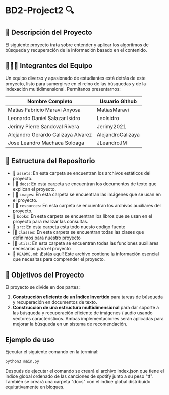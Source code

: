 # BD2-Project2 🔍
## 📝 Descripción del Proyecto
El siguiente proyecto trata sobre entender y aplicar los algoritmos de
búsqueda y recuperación de la información basado en el contenido. 
## 🧑‍🤝‍🧑 Integrantes del Equipo

Un equipo diverso y apasionado de estudiantes está detrás de este proyecto, listo para sumergirse en el reino de las búsquedas y de la indexación multidimensional. Permítanos presentarnos:

| Nombre Completo                     | Usuario Github   |
|-------------------------------------|------------------|
| Matias Fabricio Maravi Anyosa       | MatiasMaravi     |
| Leonardo Daniel Salazar Isidro      | LeoIsidro        |
| Jerimy Pierre Sandoval Rivera       | Jerimy2021       |
| Alejandro Gerardo Calizaya Alvarez  | AlejandroCalizaya|
| Jose Leandro Machaca Soloaga        | JLeandroJM       |
## 📂 Estructura del Repositorio

- 📁 `assets`: En esta carpeta se encuentran los archivos estáticos del proyecto.
- | 📁 `docs`: En esta carpeta se encuentran los documentos de texto que explican el proyecto.
- | 📁 `images`: En esta carpeta se encuentran las imágenes que se usan en el proyecto.
- | 📁 `resources`: En esta carpeta se encuentran los archivos auxiliares del proyecto.
- 📁 `books`: En esta carpeta se encuentran los libros que se usan en el proyecto para realizar las consultas.
- 📁 `src`: En esta carpeta esta todo nuesto código fuente
- |📁 `classes`: En esta carpeta se encuentran todas las clases que definimos para nuestro proyecto
- |📁 `utils`: En esta carpeta se encuentran todas las funciones auxiliares necesarias para el proyecto
- 📄 `README.md`: ¡Estás aquí! Este archivo contiene la información esencial que necesitas para comprender el proyecto.

## 🚀 Objetivos del Proyecto
El proyecto se divide en dos
partes: 
1. **Construcción eficiente de un Índice  Invertido** para tareas de búsqueda y recuperación en
documentos de texto.
2. **Construcción de una estructura multidimensional** para dar soporte a las
búsqueda y recuperación eficiente de imágenes / audio usando vectores característicos. 
Ambas implementaciones serán aplicadas para mejorar la búsqueda en un sistema de recomendación.

## Ejemplo de uso
Ejecutar el siguiente comando en la terminal:
```bash
python3 main.py
```
Después de ejecutar el comando se creará el archivo index.json que tiene el indice global ordenado de las canciones de spotify junto a su peso "tf". También se creará una carpeta "docs" con el índice global distribuido equitativamente en bloques.